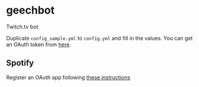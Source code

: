 # geechbot
Twitch.tv bot

Duplicate `config_sample.yml` to `config.yml` and fill in the values. You can get an OAuth token from [here](https://twitchapps.com/tmi/).

## Spotify

Register an OAuth app following [these instructions](https://developer.spotify.com/documentation/general/guides/app-settings/#register-your-app)